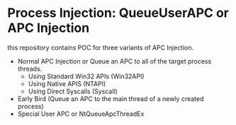 # Process Injection: QueueUserAPC or APC Injection
this repository contains POC for three variants of APC Injection.

- Normal APC Injection or Queue an APC to all of the target process threads.
    - Using Standard Win32 APIs (Win32API)
    - Using Native APIS (NTAPI)
    - Using Direct Syscalls (Syscall)
- Early Bird (Queue an APC to the main thread of a newly created process)
- Special User APC or NtQueueApcThreadEx
